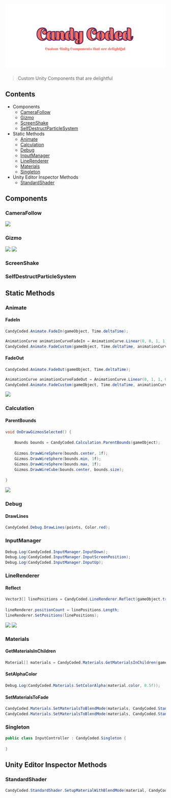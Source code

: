 # ![CandyCoded](logo.png)

> Custom Unity Components that are delightful

## Contents

- Components
    - [CameraFollow](#camerafollow)
    - [Gizmo](#gizmo)
    - [ScreenShake](#screenshake)
    - [SelfDestructParticleSystem](#selfdestructparticlesystem)
- Static Methods
    - [Animate](#animate)
    - [Calculation](#calculation)
    - [Debug](#debug)
    - [InputManager](#inputmanager)
    - [LineRenderer](#linerenderer)
    - [Materials](#materials)
    - [Singleton](#singleton)
- Unity Editor Inspector Methods
    - [StandardShader](#standardshader)

## Components

### CameraFollow

![](https://media.giphy.com/media/l49JC79lqlSLFUQlG/giphy.gif)

### Gizmo

![](https://i.imgur.com/jjK2N8a.png)
![](https://i.imgur.com/ZOErDc2.png)

### ScreenShake

### SelfDestructParticleSystem


## Static Methods

### Animate

#### FadeIn

```csharp
CandyCoded.Animate.FadeIn(gameObject, Time.deltaTime);
```

```csharp
AnimationCurve animationCurveFadeIn = AnimationCurve.Linear(0, 0, 1, 1);
CandyCoded.Animate.FadeCustom(gameObject, Time.deltaTime, animationCurveFadeIn);
```

#### FadeOut

```csharp
CandyCoded.Animate.FadeOut(gameObject, Time.deltaTime);
```

```csharp
AnimationCurve animationCurveFadeOut = AnimationCurve.Linear(0, 1, 1, 0);
CandyCoded.Animate.FadeCustom(gameObject, Time.deltaTime, animationCurveFadeOut);
```

![](https://media.giphy.com/media/3ohc1bNoAxiYuBm7x6/giphy.gif)

### Calculation

#### ParentBounds

```csharp
void OnDrawGizmosSelected() {

    Bounds bounds = CandyCoded.Calculation.ParentBounds(gameObject);

    Gizmos.DrawWireSphere(bounds.center, 1f);
    Gizmos.DrawWireSphere(bounds.min, 1f);
    Gizmos.DrawWireSphere(bounds.max, 1f);
    Gizmos.DrawWireCube(bounds.center, bounds.size);

}
```

![](https://i.imgur.com/yX5f6rk.png)

### Debug

#### DrawLines

```csharp
CandyCoded.Debug.DrawLines(points, Color.red);
```

### InputManager

```csharp
Debug.Log(CandyCoded.InputManager.InputDown);
Debug.Log(CandyCoded.InputManager.InputScreenPosition);
Debug.Log(CandyCoded.InputManager.InputUp);
```

### LineRenderer

#### Reflect

```csharp
Vector3[] linePositions = CandyCoded.LineRenderer.Reflect(gameObject.transform.position, gameObject.transform.forward, distance, layerMask);

lineRenderer.positionCount = linePositions.Length;
lineRenderer.SetPositions(linePositions);
```

![](https://media.giphy.com/media/l3mZp4n2EdtFggeDS/giphy.gif)
![](https://media.giphy.com/media/3ohs7MYwAjHtvGkqrK/giphy.gif)

### Materials

#### GetMaterialsInChildren

```csharp
Material[] materials = CandyCoded.Materials.GetMaterialsInChildren(gameObject);
```

#### SetAlphaColor

```csharp
Debug.Log(CandyCoded.Materials.SetColorAlpha(material.color, 0.5f));
```

#### SetMaterialsToFade

```csharp
CandyCoded.Materials.SetMaterialsToBlendMode(materials, CandyCoded.StandardShader.BlendMode.Opaque);
CandyCoded.Materials.SetMaterialsToBlendMode(materials, CandyCoded.StandardShader.BlendMode.Fade);
```

### Singleton

```csharp
public class InputController : CandyCoded.Singleton {

}
```

## Unity Editor Inspector Methods

### StandardShader

```csharp
CandyCoded.StandardShader.SetupMaterialWithBlendMode(material, CandyCoded.StandardShader.BlendMode.Fade);
```
